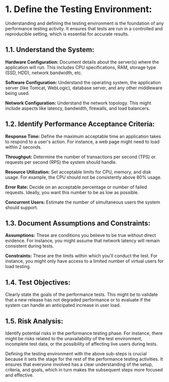 # 1. Define the Testing Environment:

   Understanding and defining the testing environment is the foundation of any performance testing activity. It ensures that tests are run in a controlled and reproducible setting, which is essential for accurate results.

## 1.1. Understand the System:

**Hardware Configuration:** Document details about the server(s) where the application will run. This includes CPU specifications, RAM, storage type (SSD, HDD), network bandwidth, etc.

**Software Configuration:** Understand the operating system, the application server (like Tomcat, WebLogic), database server, and any other middleware being used.

**Network Configuration:** Understand the network topology. This might include aspects like latency, bandwidth, firewalls, and load balancers.

## 1.2. Identify Performance Acceptance Criteria:

**Response Time:** Define the maximum acceptable time an application takes to respond to a user's action. For instance, a web page might need to load within 2 seconds.

**Throughput:** Determine the number of transactions per second (TPS) or requests per second (RPS) the system should handle.

**Resource Utilization:** Set acceptable limits for CPU, memory, and disk usage. For example, the CPU should not be consistently above 80% usage.

**Error Rate:** Decide on an acceptable percentage or number of failed requests. Ideally, you want this number to be as low as possible.

**Concurrent Users:** Estimate the number of simultaneous users the system should support.

## 1.3. Document Assumptions and Constraints:

**Assumptions:** These are conditions you believe to be true without direct evidence. For instance, you might assume that network latency will remain consistent during tests.

**Constraints:** These are the limits within which you'll conduct the test. For instance, you might only have access to a limited number of virtual users for load testing.

## 1.4. Test Objectives:

Clearly state the goals of the performance tests. This might be to validate that a new release has not degraded performance or to evaluate if the system can handle an anticipated increase in user load.

## 1.5. Risk Analysis:

Identify potential risks in the performance testing phase. For instance, there might be risks related to the unavailability of the test environment, incomplete test data, or the possibility of affecting live users during tests.

Defining the testing environment with the above sub-steps is crucial because it sets the stage for the rest of the performance testing activities. It ensures that everyone involved has a clear understanding of the setup, criteria, and goals, which in turn makes the subsequent steps more focused and effective.